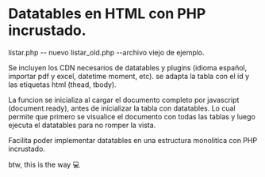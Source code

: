 # Datatables en HTML con PHP incrustado.
listar.php -- nuevo
listar_old.php --archivo viejo de ejemplo.

Se incluyen los CDN necesarios de datatables y plugins (idioma español, importar pdf y excel, datetime moment, etc).
se adapta la tabla con el id y las etiquetas html (thead, tbody).

La funcion se inicializa al cargar el documento completo por javascript (document.ready), antes de inicializar la tabla con datatables.
Lo cual permite que primero se visualice el documento con todas las tablas y luego ejecuta el datatables para no romper la vista.

Facilita poder implementar datatables en una estructura monolitica con PHP incrustado.

btw, this is the way 💻
